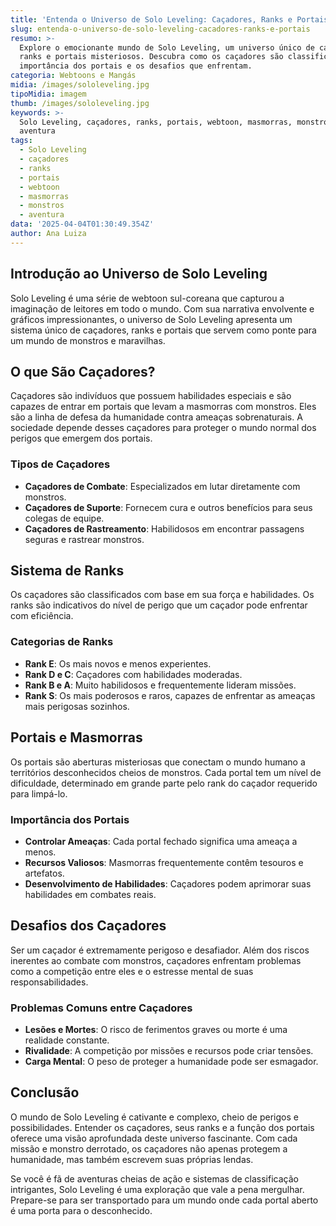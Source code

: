 ```yaml
---
title: 'Entenda o Universo de Solo Leveling: Caçadores, Ranks e Portais'
slug: entenda-o-universo-de-solo-leveling-cacadores-ranks-e-portais
resumo: >-
  Explore o emocionante mundo de Solo Leveling, um universo único de caçadores,
  ranks e portais misteriosos. Descubra como os caçadores são classificados, a
  importância dos portais e os desafios que enfrentam.
categoria: Webtoons e Mangás
midia: /images/sololeveling.jpg
tipoMidia: imagem
thumb: /images/sololeveling.jpg
keywords: >-
  Solo Leveling, caçadores, ranks, portais, webtoon, masmorras, monstros,
  aventura
tags:
  - Solo Leveling
  - caçadores
  - ranks
  - portais
  - webtoon
  - masmorras
  - monstros
  - aventura
data: '2025-04-04T01:30:49.354Z'
author: Ana Luiza
---
```


## Introdução ao Universo de Solo Leveling
Solo Leveling é uma série de webtoon sul-coreana que capturou a imaginação de leitores em todo o mundo. Com sua narrativa envolvente e gráficos impressionantes, o universo de Solo Leveling apresenta um sistema único de caçadores, ranks e portais que servem como ponte para um mundo de monstros e maravilhas.

## O que São Caçadores?
Caçadores são indivíduos que possuem habilidades especiais e são capazes de entrar em portais que levam a masmorras com monstros. Eles são a linha de defesa da humanidade contra ameaças sobrenaturais. A sociedade depende desses caçadores para proteger o mundo normal dos perigos que emergem dos portais.

### Tipos de Caçadores
- **Caçadores de Combate**: Especializados em lutar diretamente com monstros.
- **Caçadores de Suporte**: Fornecem cura e outros benefícios para seus colegas de equipe.
- **Caçadores de Rastreamento**: Habilidosos em encontrar passagens seguras e rastrear monstros.

## Sistema de Ranks
Os caçadores são classificados com base em sua força e habilidades. Os ranks são indicativos do nível de perigo que um caçador pode enfrentar com eficiência.

### Categorias de Ranks
- **Rank E**: Os mais novos e menos experientes.
- **Rank D e C**: Caçadores com habilidades moderadas.
- **Rank B e A**: Muito habilidosos e frequentemente lideram missões.
- **Rank S**: Os mais poderosos e raros, capazes de enfrentar as ameaças mais perigosas sozinhos.

## Portais e Masmorras
Os portais são aberturas misteriosas que conectam o mundo humano a territórios desconhecidos cheios de monstros. Cada portal tem um nível de dificuldade, determinado em grande parte pelo rank do caçador requerido para limpá-lo.

### Importância dos Portais
- **Controlar Ameaças**: Cada portal fechado significa uma ameaça a menos.
- **Recursos Valiosos**: Masmorras frequentemente contêm tesouros e artefatos.
- **Desenvolvimento de Habilidades**: Caçadores podem aprimorar suas habilidades em combates reais.

## Desafios dos Caçadores
Ser um caçador é extremamente perigoso e desafiador. Além dos riscos inerentes ao combate com monstros, caçadores enfrentam problemas como a competição entre eles e o estresse mental de suas responsabilidades.

### Problemas Comuns entre Caçadores
- **Lesões e Mortes**: O risco de ferimentos graves ou morte é uma realidade constante.
- **Rivalidade**: A competição por missões e recursos pode criar tensões.
- **Carga Mental**: O peso de proteger a humanidade pode ser esmagador.

## Conclusão
O mundo de Solo Leveling é cativante e complexo, cheio de perigos e possibilidades. Entender os caçadores, seus ranks e a função dos portais oferece uma visão aprofundada deste universo fascinante. Com cada missão e monstro derrotado, os caçadores não apenas protegem a humanidade, mas também escrevem suas próprias lendas.

Se você é fã de aventuras cheias de ação e sistemas de classificação intrigantes, Solo Leveling é uma exploração que vale a pena mergulhar. Prepare-se para ser transportado para um mundo onde cada portal aberto é uma porta para o desconhecido.
